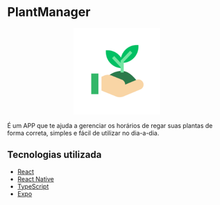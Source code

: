 # PlantManager

<p align="center">
  <img width="200" height="200" src="assets/icon.png"  alt="PlantManager">
</p>


É um APP que te ajuda a gerenciar os horários de regar suas plantas de forma correta, simples e fácil de utilizar no dia-a-dia.

## Tecnologias utilizada
- [React](https://reactjs.org/)
- [React Native](https://reactnative.dev/)
- [TypeScript](https://www.typescriptlang.org/)
- [Expo](https://expo.io/)
